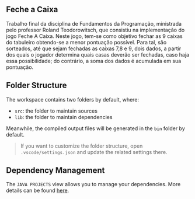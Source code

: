 ## Feche a Caixa

Trabalho final da disciplina de Fundamentos da Programação, ministrada pelo professor Roland Teodorowitsch, que consistiu na implementação do jogo Feche A Caixa. Neste jogo, tem-se como objetivo fechar as 9 caixas do tabuleiro obtendo-se a menor pontuação possível. Para tal, são sorteados, até que sejam fechadas as caixas 7,8 e 9, dois dados, a partir dos quais o jogador determina quais casas deverão ser fechadas, caso haja essa possibilidade; do contrário, a soma dos dados é acumulada em sua pontuação. 

## Folder Structure

The workspace contains two folders by default, where:

- `src`: the folder to maintain sources
- `lib`: the folder to maintain dependencies

Meanwhile, the compiled output files will be generated in the `bin` folder by default.

> If you want to customize the folder structure, open `.vscode/settings.json` and update the related settings there.

## Dependency Management

The `JAVA PROJECTS` view allows you to manage your dependencies. More details can be found [here](https://github.com/microsoft/vscode-java-dependency#manage-dependencies).
